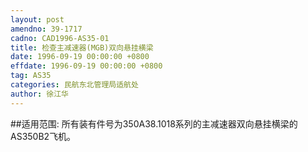 ```yaml
---
layout: post
amendno: 39-1717
cadno: CAD1996-AS35-01
title: 检查主减速器(MGB)双向悬挂横梁
date: 1996-09-19 00:00:00 +0800
effdate: 1996-09-19 00:00:00 +0800
tag: AS35
categories: 民航东北管理局适航处
author: 徐江华
---
```


##适用范围:
所有装有件号为350A38.1018系列的主减速器双向悬挂横梁的AS350B2飞机。

